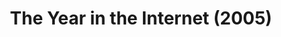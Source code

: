 ---
ee_id: '22'
site: '1'
type: '2'
url: 2005-025-the-year-in-the-internet
title: The Year in the Internet (2005)
year: '2005'
display_year: '2005'
medium: Website
dims:
pitch: "​Website featuring the best links of the year from various net people."
ps:
live_url: http://www.burncopy.com/bestoftheweb.html
related: "[23] 2006-020 The Year in the Internet (2006) - the-year-in-the-internet1"
youtube:
related_code:
imgs: The_Year_in_the_Internet_2005_025_screenshot_database_IH.jpg
subheading:
download:
add_credit: Michael Bell Smith
add_credits:
commission:
layout: things-i-made
---